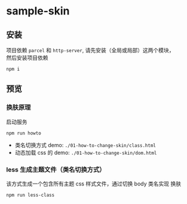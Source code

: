 # sample-skin

## 安装

项目依赖 `parcel` 和 `http-server`, 请先安装（全局或局部）这两个模块，  
然后安装项目依赖

```
npm i
```

## 预览

###  换肤原理

启动服务

```
npm run howto
```

- 类名切换方式 demo: `./01-how-to-change-skin/class.html`
- 动态加载 css 的 demo: `./01-how-to-change-skin/dom.html`

### less 生成主题文件（类名切换方式）

该方式生成一个包含所有主题 css 样式文件，通过切换 body 类名实现 换肤
```
npm run less-class

```


